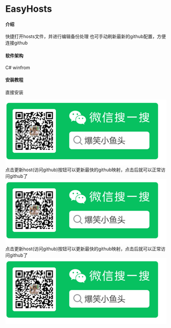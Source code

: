 # EasyHosts

#### 介绍
快捷打开hosts文件，并进行编辑备份处理
也可手动刷新最新的github配置，方便连接github

#### 软件架构
C# winfrom


#### 安装教程

直接安装

![输入图片说明](image.png)
点击更新host(访问github)按钮可以更新最快的github映射，点击后就可以正常访问github了
![输入图片说明](image.png)
点击更新host(访问github)按钮可以更新最快的github映射，点击后就可以正常访问github了
![输入图片说明](image.png)